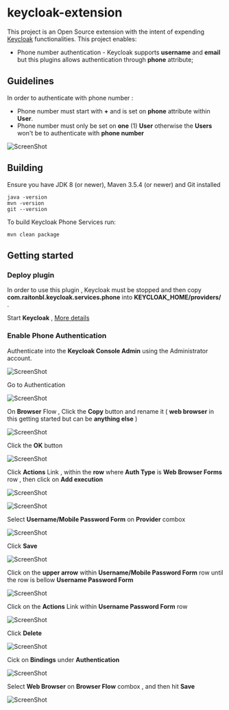 # keycloak-extension
This project is an Open Source extension with the intent of expending [Keycloak](https://www.keycloak.org/) functionalities. This project enables:
* Phone number authentication - Keycloak supports **username** and **email**  but this plugins allows authentication through **phone** attribute;


## Guidelines

In order to authenticate with phone number :
* Phone number must start with **+** and is set on **phone** attribute within **User**. 
* Phone number must only be set on **one** (1) **User** otherwise the **Users** won't be to authenticate with **phone number**

![ScreenShot](https://drive.google.com/uc?export=download&id=1AjiW5g2rUWWm6ZFPOCMZw0quM2LPTxzs)



## Building

Ensure you have JDK 8 (or newer), Maven 3.5.4 (or newer) and Git installed

    java -version
    mvn -version
    git --version

To build Keycloak Phone Services run:

    mvn clean package
    

## Getting started

### Deploy plugin

In order to use this plugin , Keycloak must be stopped and then copy **com.raitonbl.keycloak.services.phone**  into **KEYCLOAK_HOME/providers/** .

Start **Keycloak** , [More details](https://www.keycloak.org/documentation.html)

### Enable Phone Authentication

Authenticate into the **Keycloak Console Admin** using the Administrator account.

![ScreenShot](https://drive.google.com/uc?export=download&id=11MYon2YDsPNBThmlbI-rClkWdeyXnmJv)

Go to Authentication

![ScreenShot](https://drive.google.com/uc?export=download&id=1-hA_14rNQiiB8Rdu5ZEHbqq6Pif_iWnk)


On **Browser** Flow , Click the **Copy** button and rename it ( **web browser** in this getting started but can be **anything else**  )

![ScreenShot](https://drive.google.com/uc?export=download&id=1F4uwNkdodmhr-MY3gS87_QHBO2d94s06)

Click the **OK** button

![ScreenShot](https://drive.google.com/uc?export=download&id=1mQAWsirgufIhH8nHAPKOM6YjnTL3HHJE)


Click **Actions** Link , within the **row** where **Auth Type** is **Web Browser Forms** row , then click on **Add execution**

![ScreenShot](https://drive.google.com/uc?export=download&id=10JxMtFn6rBt4TkVE8XG_zAr3obSJh5EP)

![ScreenShot](https://drive.google.com/uc?export=download&id=1wvkfS4o64eyd_b96wbsUwFvmDi0xTz22)

Select **Username/Mobile Password Form** on **Provider** combox

![ScreenShot](https://drive.google.com/uc?export=download&id=1E2U2V_JWt_WD1gX4-X_GkaajV5qc3oHa)

Click **Save**

![ScreenShot](https://drive.google.com/uc?export=download&id=15sx37pNK1d5Wx0rzM4sBw4hULL_tCQM3)

Click on the **upper arrow** within **Username/Mobile Password Form**  row until the row is bellow **Username Password Form**

![ScreenShot](https://drive.google.com/uc?export=download&id=1vE-SuAbQ803x5-oWKRWj7-RNzFSm12ak)

Click on the **Actions** Link within **Username Password Form** row

![ScreenShot](https://drive.google.com/uc?export=download&id=1fys7RxVIglJZ1RHSDvfqYjB_uWcxl655)

Click **Delete**

![ScreenShot](https://drive.google.com/uc?export=download&id=1clyITXrgb9XtB2BogbL8ABiL8DY73a-W)


Cick on **Bindings** under **Authentication**

![ScreenShot](https://drive.google.com/uc?export=download&id=1OZMXiXn-sovBC4lmbp1o6tIgM9JVNwiZ)

Select **Web Browser** on **Browser Flow** combox , and then hit **Save**

![ScreenShot](https://drive.google.com/uc?export=download&id=1xK3JS6sedX7ZzT-LgFfaZbdt7eNmVKOY)
